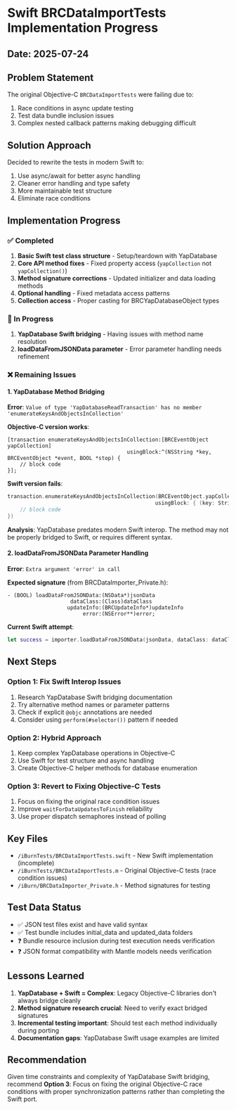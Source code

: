 # Swift BRCDataImportTests Implementation Progress

## Date: 2025-07-24

## Problem Statement
The original Objective-C `BRCDataImportTests` were failing due to:
1. Race conditions in async update testing
2. Test data bundle inclusion issues
3. Complex nested callback patterns making debugging difficult

## Solution Approach
Decided to rewrite the tests in modern Swift to:
1. Use async/await for better async handling
2. Cleaner error handling and type safety
3. More maintainable test structure
4. Eliminate race conditions

## Implementation Progress

### ✅ Completed
1. **Basic Swift test class structure** - Setup/teardown with YapDatabase
2. **Core API method fixes** - Fixed property access (`yapCollection` not `yapCollection()`)
3. **Method signature corrections** - Updated initializer and data loading methods
4. **Optional handling** - Fixed metadata access patterns
5. **Collection access** - Proper casting for BRCYapDatabaseObject types

### 🔄 In Progress
1. **YapDatabase Swift bridging** - Having issues with method name resolution
2. **loadDataFromJSONData parameter** - Error parameter handling needs refinement

### ❌ Remaining Issues

#### 1. YapDatabase Method Bridging
**Error**: `Value of type 'YapDatabaseReadTransaction' has no member 'enumerateKeysAndObjectsInCollection'`

**Objective-C version works**:
```objc
[transaction enumerateKeysAndObjectsInCollection:[BRCEventObject yapCollection] 
                                      usingBlock:^(NSString *key, BRCEventObject *event, BOOL *stop) {
    // block code
}];
```

**Swift version fails**:
```swift
transaction.enumerateKeysAndObjectsInCollection(BRCEventObject.yapCollection, 
                                               usingBlock: { (key: String, object: Any, stop: UnsafeMutablePointer<ObjCBool>) in
    // block code
})
```

**Analysis**: YapDatabase predates modern Swift interop. The method may not be properly bridged to Swift, or requires different syntax.

#### 2. loadDataFromJSONData Parameter Handling
**Error**: `Extra argument 'error' in call`

**Expected signature** (from BRCDataImporter_Private.h):
```objc
- (BOOL) loadDataFromJSONData:(NSData*)jsonData
                    dataClass:(Class)dataClass
                   updateInfo:(BRCUpdateInfo*)updateInfo
                        error:(NSError**)error;
```

**Current Swift attempt**:
```swift
let success = importer.loadDataFromJSONData(jsonData, dataClass: dataClass, updateInfo: updateInfo, error: nil)
```

## Next Steps

### Option 1: Fix Swift Interop Issues
1. Research YapDatabase Swift bridging documentation
2. Try alternative method names or parameter patterns
3. Check if explicit `@objc` annotations are needed
4. Consider using `perform(#selector())` pattern if needed

### Option 2: Hybrid Approach
1. Keep complex YapDatabase operations in Objective-C
2. Use Swift for test structure and async handling
3. Create Objective-C helper methods for database enumeration

### Option 3: Revert to Fixing Objective-C Tests
1. Focus on fixing the original race condition issues
2. Improve `waitForDataUpdatesToFinish` reliability
3. Use proper dispatch semaphores instead of polling

## Key Files
- `/iBurnTests/BRCDataImportTests.swift` - New Swift implementation (incomplete)
- `/iBurnTests/BRCDataImportTests.m` - Original Objective-C tests (race condition issues)
- `/iBurn/BRCDataImporter_Private.h` - Method signatures for testing

## Test Data Status
- ✅ JSON test files exist and have valid syntax
- ✅ Test bundle includes initial_data and updated_data folders
- ❓ Bundle resource inclusion during test execution needs verification
- ❓ JSON format compatibility with Mantle models needs verification

## Lessons Learned
1. **YapDatabase + Swift = Complex**: Legacy Objective-C libraries don't always bridge cleanly
2. **Method signature research crucial**: Need to verify exact bridged signatures
3. **Incremental testing important**: Should test each method individually during porting
4. **Documentation gaps**: YapDatabase Swift usage examples are limited

## Recommendation
Given time constraints and complexity of YapDatabase Swift bridging, recommend **Option 3**: Focus on fixing the original Objective-C race conditions with proper synchronization patterns rather than completing the Swift port.